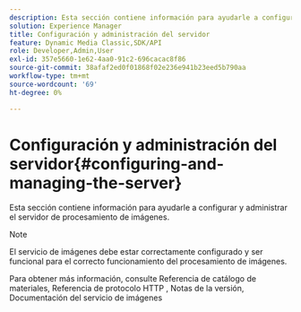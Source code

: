 ```yaml
---
description: Esta sección contiene información para ayudarle a configurar y administrar el servidor de procesamiento de imágenes.
solution: Experience Manager
title: Configuración y administración del servidor
feature: Dynamic Media Classic,SDK/API
role: Developer,Admin,User
exl-id: 357e5660-1e62-4aa0-91c2-696cacac8f86
source-git-commit: 38afaf2ed0f01868f02e236e941b23eed5b790aa
workflow-type: tm+mt
source-wordcount: '69'
ht-degree: 0%

---
```


# Configuración y administración del servidor{#configuring-and-managing-the-server}

Esta sección contiene información para ayudarle a configurar y administrar el servidor de procesamiento de imágenes.

>[!NOTE]
>
>El servicio de imágenes debe estar correctamente configurado y ser funcional para el correcto funcionamiento del procesamiento de imágenes.

Para obtener más información, consulte Referencia de catálogo de materiales, Referencia de protocolo HTTP , Notas de la versión, Documentación del servicio de imágenes
